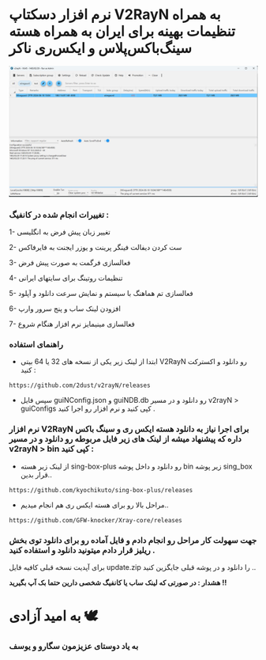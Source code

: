 # نرم افزار دسکتاپ V2RayN به همراه تنظیمات بهینه برای ایران به همراه هسته سینگ‌باکس‌پلاس و ایکس‌ری ناکر

![V2RaN](/images/V2RaN.jpg)

### تغییرات انجام شده در کانفیگ :

1- تغییر زبان پیش فرض به انگلیسی

2- ست کردن دیفالت فینگر پرینت و یوزر ایجنت به فایرفاکس

3- فعالسازی فرگمت به صورت پیش فرض

4- تنظیمات روتینگ برای سایتهای ایرانی

5- فعالسازی تم هماهنگ با سیستم و نمایش سرعت دانلود و آپلود

6- افزودن لینک ساب و پنج سرور وارپ 

7- فعالسازی مینیمایز نرم افزار هنگام شروع



### راهنمای استفاده
 - ابتدا از لینک زیر یکی از نسخه های 32 یا 64 بیتی V2RayN رو دانلود و اکسترکت کنید :

```
https://github.com/2dust/v2rayN/releases
```

 - سپس فایل guiNConfig.json و guiNDB.db رو دانلود و در مسیر v2rayN > guiConfigs کپی کنید و نرم افزار رو اجرا کنید .



### نرم افزار V2RayN برای اجرا نیاز به دانلود هسته ایکس ری و سینگ باکس داره که پیشنهاد میشه از لینک های زیر فایل مربوطه رو دانلود و در مسیر v2rayN > bin کپی کنید :


- از لینک زیر هسته sing-box-plus رو دانلود و داخل پوشه bin زیر پوشه sing_box قرار بدین..


```
https://github.com/kyochikuto/sing-box-plus/releases
```

- مراحل بالا رو برای هسته ایکس ری هم انجام میدیم..


```
https://github.com/GFW-knocker/Xray-core/releases
```


### جهت سهولت کار مراحل رو انجام دادم و فایل آماده رو برای دانلود توی بخش ریلیز قرار دادم میتونید دانلود و استفاده کنید .


برای آپدیت نسخه قبلی کافیه فایل update.zip را دانلود و در پوشه قبلی جایگزین کنید ..

**هشدار : در صورتی که لینک ساب یا کانفیگ شخصی دارین حتما بک آپ بگیرید !!**



# به امید آزادی 🕊️

### به یاد دوستای عزیزمون سگارو و یوسف 


